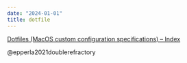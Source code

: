 ```yaml
---
date: "2024-01-01"
title: dotfile
---
```


[Dotfiles (MacOS custom configuration specifications) – Index](https://wilsonmar.github.io/dotfiles/)

@epperla2021doublerefractory